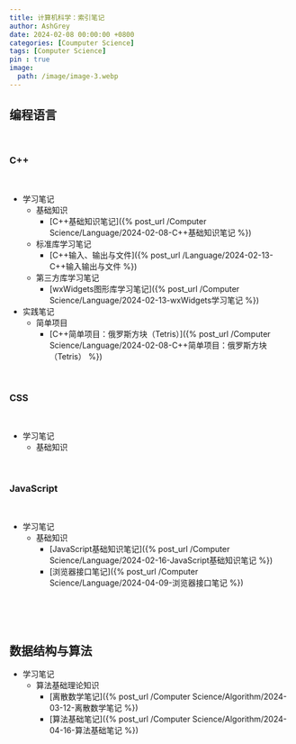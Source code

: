 ```yaml
---
title: 计算机科学：索引笔记
author: AshGrey
date: 2024-02-08 00:00:00 +0800
categories: [Coumputer Science]
tags: [Computer Science]
pin : true
image:
  path: /image/image-3.webp
---
```


## 编程语言

<br>

### C++

<br>

- 学习笔记
  - 基础知识
    - [C++基础知识笔记]({% post_url /Computer Science/Language/2024-02-08-C++基础知识笔记 %})
  - 标准库学习笔记
    - [C++输入、输出与文件]({% post_url /Language/2024-02-13-C++输入输出与文件 %})
  - 第三方库学习笔记
    - [wxWidgets图形库学习笔记]({% post_url /Computer Science/Language/2024-02-13-wxWidgets学习笔记 %})
- 实践笔记
  - 简单项目
    - [C++简单项目：俄罗斯方块（Tetris）]({% post_url /Computer Science/Language/2024-02-08-C++简单项目：俄罗斯方块（Tetris） %})

  
<br>

### CSS

<br>

- 学习笔记
    - 基础知识

<br>

### JavaScript

<br>

- 学习笔记
  - 基础知识
    - [JavaScript基础知识笔记]({% post_url /Computer Science/Language/2024-02-16-JavaScript基础知识笔记 %})
    - [浏览器接口笔记]({% post_url /Computer Science/Language/2024-04-09-浏览器接口笔记 %})

<br>

<br>

<br>

## 数据结构与算法

- 学习笔记
  - 算法基础理论知识
    - [离散数学笔记]({% post_url /Computer Science/Algorithm/2024-03-12-离散数学笔记 %})
    - [算法基础笔记]({% post_url /Computer Science/Algorithm/2024-04-16-算法基础笔记 %})
